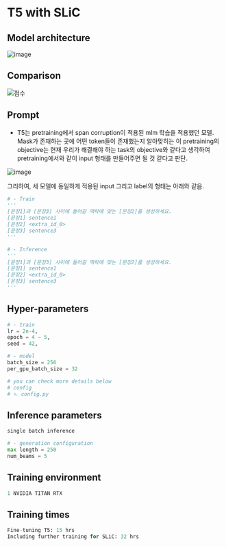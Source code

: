 # T5 with SLiC
## Model architecture
![image](https://github.com/akpe12/Malmungchi/assets/77143331/0500a2ad-ac2f-4e37-8e89-e1658b6eda68)
## Comparison
![점수](https://github.com/akpe12/Malmungchi/assets/77143331/3b6829cc-bf10-454c-848d-4007c885783f)

## Prompt
- T5는 pretraining에서 span corruption이 적용된 mlm 학습을 적용했던 모델. Mask가 존재하는 곳에 어떤 token들이 존재했는지 알아맞히는 이 pretraining의 objective는 현재 우리가 해결해야 하는 task의 objective와 같다고 생각하여 pretraining에서와 같이 input 형태를 만들어주면 될 것 같다고 판단.

![image](https://github.com/akpe12/Malmungchi/assets/77143331/a76800b0-0e1e-4247-8de0-1e8ae30a8aad)

그리하여, 세 모델에 동일하게 적용된 input 그리고 label의 형태는 아래와 같음.

```python
# - Train
'''
[문장1]과 [문장3] 사이에 들어갈 맥락에 맞는 [문장2]를 생성하세요.
[문장1] sentence1
[문장2] <extra_id_0>
[문장3] sentence3
'''

# - Inference
'''
[문장1]과 [문장3] 사이에 들어갈 맥락에 맞는 [문장2]를 생성하세요.
[문장1] sentence1
[문장2] <extra_id_0>
[문장3] sentence3
'''
```

## Hyper-parameters
```python
# - train
lr = 2e-4,
epoch = 4 ~ 5,
seed = 42,

# - model
batch_size = 256
per_gpu_batch_size = 32

# you can check more details below
# config
# ㄴ config.py
```

## Inference parameters
```python 
single batch inference

# - generation configuration
max length = 250
num_beams = 5
```

## Training environment
```python
1 NVIDIA TITAN RTX
```

## Training times
```python
Fine-tuning T5: 15 hrs
Including further training for SLiC: 32 hrs
```

